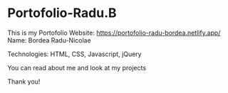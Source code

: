 # Portofolio-Radu.B

This is my Portofolio Website: https://portofolio-radu-bordea.netlify.app/
Name: Bordea Radu-Nicolae

Technologies: 
HTML, CSS, Javascript, jQuery

You can read about me and look at my projects

Thank you!
